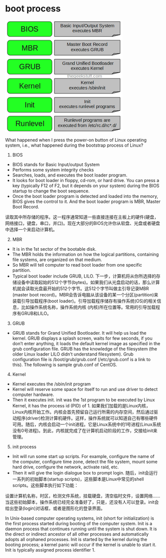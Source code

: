 
# boot process

![](/assets/images/2021-04-05-22-42-45.png)

What happened when I press the power-on button of Linux operating system, i.e., what happened during the bootstrap process of Linux?
1. BIOS

- BIOS stands for Basic Input/output System
- Performs some system integrity checks
- Searches, loads, and executes the boot loader program.
- It looks for boot loader in floppy, cd-rom, or hard drive. You can press a key (typically F12 of F2, but it depends on your system) during the BIOS startup to change the boot sequence.
- Once the boot loader program is detected and loaded into the memory, BIOS gives the control to it. And the boot loader program is MBR, Master Boot Record.

读取其中所存储的程序。这一程序通常知道一些直接连接在主板上的硬件(硬盘，网络接口，键盘，串口，并口)。现在大部分的BIOS允许你从软盘、光盘或者硬盘中选择一个来启动计算机。

2. MBR
- It is in the 1st sector of the bootable disk.
- The MBR holds the information on how the logical partitions, containing file systems, are organized on that medium.
- So MBR will tell computer to read boot loader from one specific partition.
- Typical boot loader include GRUB, LILO.
下一步，计算机将从你所选择的存储设备中读取起始的512个字节(bytes)。如果我们从光盘启动的话，那么计算机就会读取光盘最开始的512个字节。这512个字节叫做主引导记录MBR (master boot record)。MBR会告诉电脑从该设备的某一个分区(partition)来装载引导加载程序(boot loader)。引导加载程序储存有操作系统(OS)的相关信息，比如操作系统名称，操作系统内核 (内核)所在位置等。常用的引导加载程序有GRUB和LILO。 
3. GRUB
- GRUB stands for Grand Unified Bootloader. It will help us load the kernel.
GRUB displays a splash screen, waits for few seconds, if you don’t enter anything, it loads the default kernel image as specified in the grub configuration file.
GRUB has the knowledge of the filesystem (the older Linux loader LILO didn’t understand filesystem).
Grub configuration file is /boot/grub/grub.conf (/etc/grub.conf is a link to this). The following is sample grub.conf of CentOS.

4. Kernel
- Kernel executes the /sbin/init program
- Kernel will reserve some space for itself to run and use driver to detect computer hardware.
- Then it executes init. init was the 1st program to be executed by Linux Kernel, it has the process id (PID) of 1.
如果我们加载的是Linux内核，Linux内核开始工作。内核会首先预留自己运行所需的内存空间，然后通过驱动程序(driver)检测计算机硬件。这样，操作系统就可以知道自己有哪些硬件可用。随后，内核会启动一个init进程。它是Linux系统中的1号进程(Linux系统没有0号进程)。到此，内核就完成了在计算机启动阶段的工作，交接给init来管理。
5. init process
- Init will run some start up scripts. For example, configure the name of the computer, configure time zone, detect the file system, mount some hard drive, configure the network, activate raid, etc.
- Then it will give the login dialogue box to prompt login.
随后，init会运行一系列的初始脚本(startup scripts)，这些脚本是Linux中常见的shell scripts。这些脚本执行如下功能：

设置计算机名称，时区，检测文件系统，挂载硬盘，清空临时文件，设置网络……
当这些初始脚本，操作系统已经完全准备好了，只是，还没有人可以登录。init会给出登录(login)对话框，或者是图形化的登录界面。

In Unix-based computer operating systems, init (short for initialization) is the first process started during booting of the computer system. Init is a daemon process that continues running until the system is shut down. It is the direct or indirect ancestor of all other processes and automatically adopts all orphaned processes. Init is started by the kernel during the booting process; a kernel panic will occur if the kernel is unable to start it. Init is typically assigned process identifier 1.

